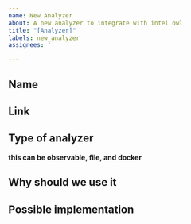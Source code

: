 ```yaml
---
name: New Analyzer
about: A new analyzer to integrate with intel owl
title: "[Analyzer]"
labels: new_analyzer
assignees: ''

---
```


## Name

## Link

## Type of analyzer
**this can be observable, file, and docker**

## Why should we use it


## Possible implementation